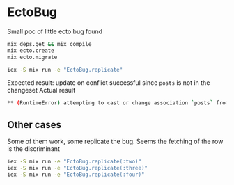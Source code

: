 # EctoBug

Small poc of little ecto bug found

``` bash
mix deps.get && mix compile
mix ecto.create
mix ecto.migrate

iex -S mix run -e "EctoBug.replicate"
```

Expected result: update on conflict successful since `posts` is not in the changeset
Actual result

``` bash
** (RuntimeError) attempting to cast or change association `posts` from `EctoBug.Schema.Author` that was not loaded. Please preload your associations before manipulating them through changesets
```

## Other cases

Some of them work, some replicate the bug. Seems the fetching of the row is the discriminant

``` bash
iex -S mix run -e "EctoBug.replicate(:two)"
iex -S mix run -e "EctoBug.replicate(:three)"
iex -S mix run -e "EctoBug.replicate(:four)"
```
